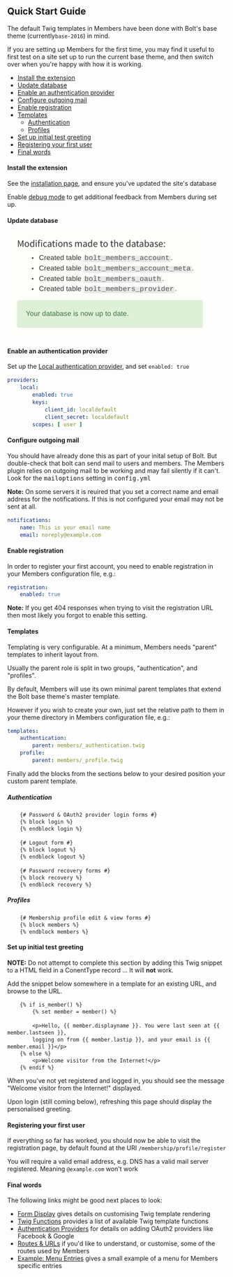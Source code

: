 Quick Start Guide
-----------------


The default Twig templates in Members have been done with Bolt's base theme
(currently`base-2016`) in mind. 

If you are setting up Members for the first time, you may find it useful to 
first test on a site set up to run the current base theme, and then switch over
when you're happy with how it is working.

* [Install the extension](#install-the-extension)
* [Update database](#update-database)
* [Enable an authentication provider](#enable-an-authentication-provider)
* [Configure outgoing mail](#configure-outgoing-mail)
* [Enable registration](#enable-registration)
* [Templates](#templates)
  * [Authentication](#authentication)
  * [Profiles](#profiles)
* [Set up initial test greeting](#set-up-initial-test-greeting)
* [Registering your first user](#registering-your-first-user)
* [Final words](#final-words)


#### Install the extension
 
See the [installation page](installation.md), and ensure you've updated the site's database 

Enable [debug mode](debugging.md) to get additional feedback from Members during
set up.


#### Update database

![Database update success](img/install-post-database-2.png)


#### Enable an authentication provider

Set up the [Local authentication provider](authentication-providers.md), and set `enabled: true`

```yaml
providers:
    local:
        enabled: true
        keys:
            client_id: localdefault
            client_secret: localdefault
        scopes: [ user ]
```


#### Configure outgoing mail

You should have already done this as part of your inital setup of Bolt.  But
double-check that bolt can send mail to users and members.  The Members plugin
relies on outgoing mail to be working and may fail silently if it can't.  Look
for the <tt>mailoptions</tt> setting in <tt>config.yml</tt>

**Note:** On some servers it is reuired that you set a correct name and email 
address for the notifications. If this is not configured your email may not be
sent at all.

```yaml
notifications:
    name: This is your email name
    email: noreply@example.com
```

#### Enable registration

In order to register your first account, you need to enable registration in 
your Members configuration file, e.g.:

```yaml
registration:
    enabled: true
```

**Note:** If you get 404 responses when trying to visit the registration URL
then most likely you forgot to enable this setting.


#### Templates

Templating is very configurable. At a minimum, Members needs "parent"
templates to inherit layout from.  

Usually the parent role is split in two groups, "authentication", and "profiles".

By default, Members will use its own minimal parent templates that extend the
Bolt base theme's master template.

However if you wish to create your own, just set the relative path to them in
your theme directory in Members configuration file, e.g.:

```yaml
templates:
    authentication:
        parent: members/_authentication.twig
    profile:
        parent: members/_profile.twig
```

Finally add the blocks from the sections below to your desired position your
custom parent template.


##### Authentication

```twig
    {# Password & OAuth2 provider login forms #}
    {% block login %}
    {% endblock login %}

    {# Logout form #}
    {% block logout %}
    {% endblock logout %}

    {# Password recovery forms #}
    {% block recovery %}
    {% endblock recovery %}
```


##### Profiles

```twig
    {# Membership profile edit & view forms #}
    {% block members %}
    {% endblock members %}
```


#### Set up initial test greeting

**NOTE:** Do not attempt to complete this section by adding this Twig snippet
to a HTML field in a ConentType record … It will **not** work.

Add the snippet below somewhere in a template for an existing URL, and browse to the URL. 

```twig
    {% if is_member() %}
        {% set member = member() %}

        <p>Hello, {{ member.displayname }}. You were last seen at {{ member.lastseen }},
        logging on from {{ member.lastip }}, and your email is {{ member.email }}</p>
    {% else %}
        <p>Welcome visitor from the Internet!</p>
    {% endif %}
```

When you've not yet registered and logged in, you should see the message 
"Welcome visitor from the Internet!" displayed. 

Upon login (still coming below), refreshing this page should display the
personalised greeting.


#### Registering your first user

If everything so far has worked, you should now be able to visit the
registration page, by default found at the URI `/membership/profile/register`

You will require a valid email address, e.g. DNS has a valid mail server 
registered. Meaning `@example.com` won't work


#### Final words

The following links might be good next places to look: 

* [Form Display](form-display.md) gives details on customising Twig template rendering 
* [Twig Functions](twig-functions.md) provides a list of available Twig template functions
* [Authentication Providers](authentication-providers.md) for details on adding OAuth2 providers like Facebook & Google
* [Routes & URLs](routes-urls.md) if you'd like to understand, or customise, some of the routes used by Members
* [Example: Menu Entries](examples/menu.md) gives a small example of a menu for Members specific entries 
